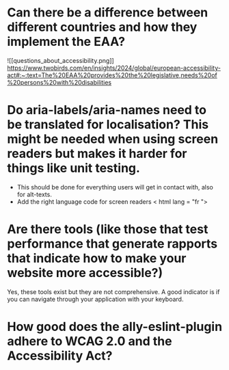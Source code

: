 # Can there be a difference between different countries and how they implement the EAA?

![[questions_about_accessibility.png]]
https://www.twobirds.com/en/insights/2024/global/european-accessibility-act#:~:text=The%20EAA%20provides%20the%20legislative,needs%20of%20persons%20with%20disabilities

# Do aria-labels/aria-names need to be translated for localisation? This might be needed when using screen readers but makes it harder for things like unit testing.
- This should be done for everything users will get in contact with, also for alt-texts.
- Add the right language code for screen readers < html lang = "fr ">

# Are there tools (like those that test performance that generate rapports that indicate how to make your website more accessible?)
Yes, these tools exist but they are not comprehensive. A good indicator is if you can navigate through your application with your keyboard.

# How good does the ally-eslint-plugin adhere to WCAG 2.0 and the Accessibility Act?